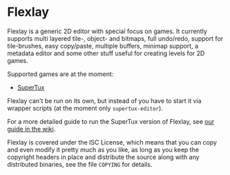 # Flexlay

Flexlay is a generic 2D editor with special focus on games. It currently supports
multi layered tile-, object- and bitmaps, full undo/redo, support for tile-brushes,
easy copy/paste, multiple buffers, minimap support, a metadata editor and some
other stuff useful for creating levels for 2D games.

Supported games are at the moment:

- [SuperTux](http://supertuxproject.org/)
 
Flexlay can't be run on its own, but instead of you have to start it via wrapper
scripts (at the moment only `supertux-editor`).

For a more detailed guide to run the SuperTux version of Flexlay, see
[our guide in the wiki](https://github.com/SuperTux/flexlay/wiki/Installing-the-Flexlay-SuperTux-editor).

Flexlay is covered under the ISC License, which means that you can copy
and even modify it pretty much as you like, as long as you keep the
copyright headers in place and distribute the source along with any
distributed binaries, see the file `COPYING` for details.
